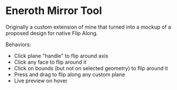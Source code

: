 # Eneroth Mirror Tool

Originally a custom extension of mine that turned into a mockup of a proposed
design for native Flip Along.

Behaviors:

* Click plane "handle" to flip around axis
* Click any face to flip around it
* Click on bounds (but not on selected geometry) to flip around it
* Press and drag to flip along any custom plane
* Live preview on hover
